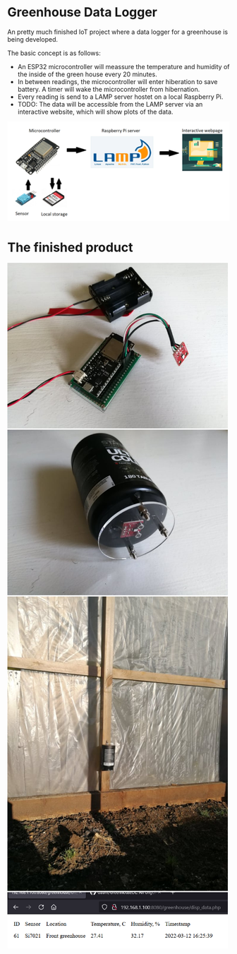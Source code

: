 # Greenhouse Data Logger
An pretty much finished IoT project where a data logger for a greenhouse is being developed.

The basic concept is as follows:
- An ESP32 microcontroller will meassure the temperature and humidity of the inside of the green house every 20 minutes. 
- In between readings, the microcontroller will enter hiberation to save battery. A timer will wake the microcontroller from hibernation.
- Every reading is send to a LAMP server hostet on a local Raspberry Pi.
- TODO: The data will be accessible from the LAMP server via an interactive website, which will show plots of the data.

<img src="https://raw.githubusercontent.com/daahl/GreenhouseDL/main/images/basic_concept.png" width="700">

# The finished product

<img src="https://raw.githubusercontent.com/daahl/GreenhouseDL/main/images/setup.jpg" width="500">

<img src="https://raw.githubusercontent.com/daahl/GreenhouseDL/main/images/box.jpg" width="500">

<img src="https://raw.githubusercontent.com/daahl/GreenhouseDL/main/images/mounted.jpg" width="500">

<img src="https://raw.githubusercontent.com/daahl/GreenhouseDL/main/images/webpage.PNG" width="500">
